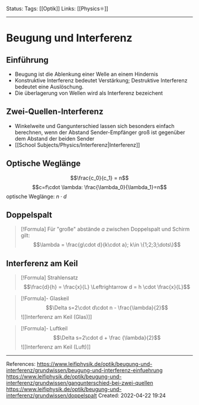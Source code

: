 Status:
Tags: [[Optik]]
Links: [[Physics⚛]]
___
# Beugung und Interferenz
## Einführung
- Beugung ist die Ablenkung einer Welle an einem Hindernis
- Konstruktive Interferenz bedeutet Verstärkung; Destruktive Interferenz bedeutet eine Auslöschung.
- Die überlagerung von Wellen wird als Interferenz bezeichent
## Zwei-Quellen-Interferenz
- Winkelweite und Gangunterschied lassen sich besonders einfach berechnen, wenn der Abstand Sender-Empfänger groß ist gegenüber dem Abstand der beiden Sender
- [[School Subjects/Physics/Interferenz|Interferenz]]
## Optische Weglänge
$$\frac{c_0}{c_1} = n$$
$$c=f\cdot \lambda: \frac{\lambda_0}{\lambda_1}=n$$
optische Weglänge: $n\cdot d$
## Doppelspalt

> [!Formula] Für "große" abstände $a$ zwischen Doppelspalt und Schirm gilt:
> $$\lambda = \frac{g\cdot d}{k\cdot a}; k\in \{1;2;3;\dots\}$$

## Interferenz am Keil

> [!Formula] Strahlensatz
> $$\frac{d}{h} = \frac{x}{L} \Leftrightarrow d = h \cdot \frac{x}{L}$$


> [!Formula]- Glaskeil
> $$\Delta s=2\cdot d\cdot n - \frac{\lambda}{2}$$ 
> ![[Interferenz am Keil (Glas)]]

> [!Formula]- Luftkeil
> $$\Delta s=2\cdot d + \frac {\lambda}{2}$$
> ![[Interferenz am Keil (Luft)]]

___
References:
https://www.leifiphysik.de/optik/beugung-und-interferenz/grundwissen/beugung-und-interferenz-einfuehrung
https://www.leifiphysik.de/optik/beugung-und-interferenz/grundwissen/gangunterschied-bei-zwei-quellen
https://www.leifiphysik.de/optik/beugung-und-interferenz/grundwissen/doppelspalt
Created: 2022-04-22 19:24